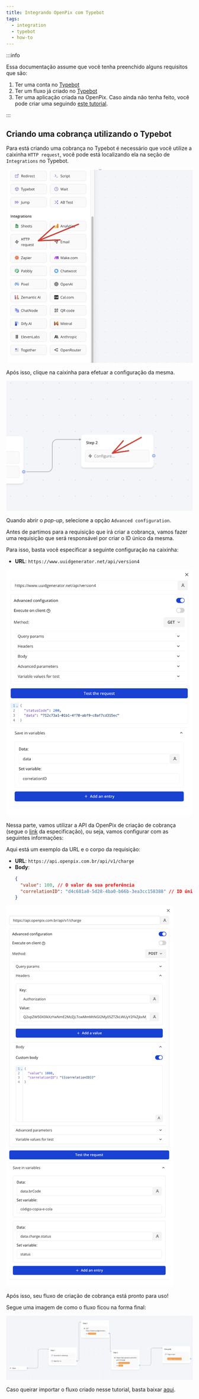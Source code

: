 ```yaml
---
title: Integrando OpenPix com Typebot
tags:
  - integration
  - typebot
  - how-to
---
```


:::info

Essa documentação assume que você tenha preenchido alguns requisitos que são:

1. Ter uma conta no [Typebot](https://typebot.io/)
2. Ter um fluxo já criado no [Typebot](https://typebot.io/)
3. Ter uma aplicação criada na OpenPix. Caso ainda não tenha feito, você pode criar uma seguindo [este tutorial](../apis/getting-started-api.md).

:::

## Criando uma cobrança utilizando o Typebot

Para está criando uma cobrança no Typebot é necessário que você utilize a caixinha `HTTP request`, você pode está localizando ela na seção de `Integrations` no Typebot.

![1](./__assets__/integrating-openpix-with-typebot-1.png)

Após isso, clique na caixinha para efetuar a configuração da mesma.

![2](./__assets__/integrating-openpix-with-typebot-2.png)

Quando abrir o _pop-up_, selecione a opção `Advanced configuration`.

Antes de partimos para a requisição que irá criar a cobrança, vamos fazer uma requisição que será responsável por criar o ID único da mesma.

Para isso, basta você especificar a seguinte configuração na caixinha:

- **URL**: `https://www.uuidgenerator.net/api/version4`

![3](./__assets__/integrating-openpix-with-typebot-3.png)

Nessa parte, vamos utilizar a API da OpenPix de criação de cobrança (segue o [link](https://developers.openpix.com.br/api#tag/charge/paths/~1api~1v1~1charge/post) da especificação), ou seja, vamos configurar com as seguintes informações:

Aqui está um exemplo da URL e o corpo da requisição:

- **URL**: `https://api.openpix.com.br/api/v1/charge`
- **Body**:
  ```json
  {
    "value": 100, // O valor da sua preferência
    "correlationID": "d4c681a0-5d28-4ba0-b66b-3ea3cc158388" // ID único da cobrança
  }
  ```

![4](./__assets__/integrating-openpix-with-typebot-4.png)

Após isso, seu fluxo de criação de cobrança está pronto para uso!

Segue uma imagem de como o fluxo ficou na forma final:

![5](./__assets__/integrating-openpix-with-typebot-5.png)

Caso queirar importar o fluxo criado nesse tutorial, basta baixar [aqui](./__assets__/typebot-flow.json).
